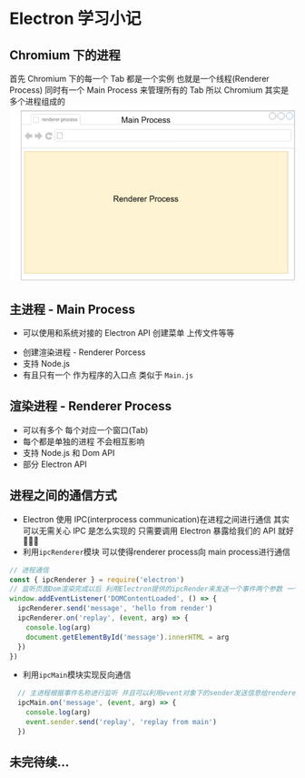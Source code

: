 # Electron 学习小记

## Chromium 下的进程

首先 Chromium 下的每一个 Tab 都是一个实例 也就是一个线程(Renderer Process) 同时有一个 Main Process 来管理所有的 Tab 所以 Chromium 其实是多个进程组成的
![](./img/process.png)

## 主进程 - Main Process

- 可以使用和系统对接的 Electron API 创建菜单 上传文件等等

* 创建渲染进程 - Renderer Porcess
* 支持 Node.js
* 有且只有一个 作为程序的入口点 类似于 `Main.js`

## 渲染进程 - Renderer Process

- 可以有多个 每个对应一个窗口(Tab)
- 每个都是单独的进程 不会相互影响
- 支持 Node.js 和 Dom API
- 部分 Electron API

## 进程之间的通信方式

- Electron 使用 IPC(interprocess communication)在进程之间进行通信 其实可以无需关心 IPC 是怎么实现的 只需要调用 Electron 暴露给我们的 API 就好 🤣🤣🤣
- 利用```ipcRenderer```模块 可以使得renderer process向 main process进行通信
```js
// 进程通信
const { ipcRenderer } = require('electron')
// 监听页面Dom渲染完成以后 利用Electron提供的ipcRender来发送一个事件两个参数 一个是事件名称(message) 一个是携带的参数(String)
window.addEventListener('DOMContentLoaded', () => {
  ipcRenderer.send('message', 'hello from render')
  ipcRenderer.on('replay', (event, arg) => {
    console.log(arg)
    document.getElementById('message').innerHTML = arg
  })
})
```
* 利用```ipcMain```模块实现反向通信
```js
  // 主进程根据事件名称进行监听 并且可以利用event对象下的sender发送信息给renderer process
  ipcMain.on('message', (event, arg) => {
    console.log(arg)
    event.sender.send('replay', 'replay from main')
  })
```

## 未完待续...
